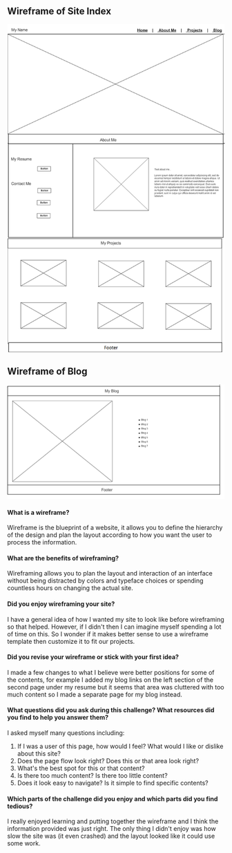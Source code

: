 ## Wireframe of Site Index
![wireframe](imgs/wireframe-index.png)

## Wireframe of Blog
![wireframe-blog](imgs/wireframe-blog-index.png)

#### What is a wireframe?
Wireframe is the blueprint of a website, it allows you to define the 
hierarchy of the design and plan the layout according to how you want the 
user to process the information. 

#### What are the benefits of wireframing?
Wireframing allows you to plan the layout and interaction of an interface
without being distracted by colors and typeface choices or spending countless
hours on changing the actual site. 

#### Did you enjoy wireframing your site?
I have a general idea of how I wanted my site to look like before wireframing so that 
helped. However, if I didn't then I can imagine myself spending a lot of time on this. So 
I wonder if it makes better sense to use a wireframe template then customize it to fit 
our projects. 

#### Did you revise your wireframe or stick with your first idea?
I made a few changes to what I believe were better positions for some of the contents, 
for example I added my blog links on the left section of the second page under my resume but 
it seems that area was cluttered with too much content so I made a separate page for my blog instead.

#### What questions did you ask during this challenge? What resources did you find to help you answer them?
I asked myself many questions including:
1. If I was a user of this page, how would I feel? What would I like or dislike about this site?
2. Does the page flow look right? Does this or that area look right? 
3. What's the best spot for this or that content?
4. Is there too much content? Is there too little content?
5. Does it look easy to navigate? Is it simple to find specific contents?

#### Which parts of the challenge did you enjoy and which parts did you find tedious?
I really enjoyed learning and putting together the wireframe and I think the information provided was just right.
The only thing I didn't enjoy was how slow the site was (it even crashed) and the layout looked
like it could use some work. 
